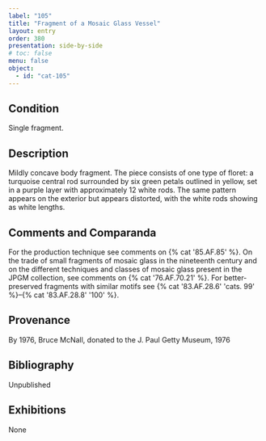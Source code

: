 ```yaml
---
label: "105"
title: "Fragment of a Mosaic Glass Vessel"
layout: entry
order: 380
presentation: side-by-side
# toc: false
menu: false
object:
  - id: "cat-105"
---
```


## Condition

Single fragment.

## Description

Mildly concave body fragment. The piece consists of one type of floret: a turquoise central rod surrounded by six green petals outlined in yellow, set in a purple layer with approximately 12 white rods. The same pattern appears on the exterior but appears distorted, with the white rods showing as white lengths.

## Comments and Comparanda

For the production technique see comments on {% cat '85.AF.85' %}. On the trade of small fragments of mosaic glass in the nineteenth century and on the different techniques and classes of mosaic glass present in the JPGM collection, see comments on {% cat '76.AF.70.21' %}. For better-preserved fragments with similar motifs see {% cat '83.AF.28.6' 'cats. 99' %}–{% cat '83.AF.28.8' '100' %}.

## Provenance

By 1976, Bruce McNall, donated to the J. Paul Getty Museum, 1976

## Bibliography

Unpublished

## Exhibitions

None